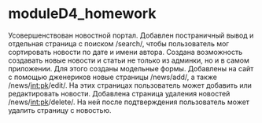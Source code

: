 # moduleD4_homework
Усовершенствован новостной портал. Добавлен постраничный вывод и отдельная страница с поиском /search/, чтобы пользователь мог сортировать новости по дате и имени автора.
Создана возможность создавать новые новости и статьи не только из админки, но и в самом приложении. Для этого созданы модельные формы.
Добавлены на сайт с помощью дженериков новые страницы /news/add/, а также /news/<int:pk>/edit/. На этих страницах пользователь может добавить или редактировать новости.
Добавлена страница удаления новостей /news/<int:pk>/delete/. На ней после подтверждения пользователь может удалить страницу с новостью.

